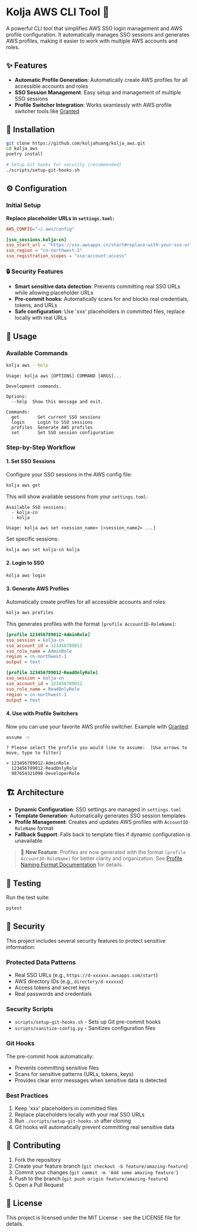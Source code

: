 # Kolja AWS CLI Tool 🚀

A powerful CLI tool that simplifies AWS SSO login management and AWS profile configuration. It automatically manages SSO sessions and generates AWS profiles, making it easier to work with multiple AWS accounts and roles.

## ✨ Features

- **Automatic Profile Generation**: Automatically create AWS profiles for all accessible accounts and roles
- **SSO Session Management**: Easy setup and management of multiple SSO sessions
- **Profile Switcher Integration**: Works seamlessly with AWS profile switcher tools like [Granted](https://granted.dev/)

## 🚀 Installation

```bash
git clone https://github.com/koljahuang/kolja_aws.git
cd kolja_aws
poetry install

# Setup Git hooks for security (recommended)
./scripts/setup-git-hooks.sh
```

## ⚙️ Configuration

### Initial Setup

**Replace placeholder URLs in `settings.toml`:**
```toml
AWS_CONFIG="~/.aws/config"

[sso_sessions.kolja-cn]
sso_start_url = "https://xxx.awsapps.cn/start#replace-with-your-sso-url"  # ← Replace this
sso_region = "cn-northwest-1"
sso_registration_scopes = "sso:account:access"
```

### 🔒 Security Features

- **Smart sensitive data detection**: Prevents committing real SSO URLs while allowing placeholder URLs
- **Pre-commit hooks**: Automatically scans for and blocks real credentials, tokens, and URLs
- **Safe configuration**: Use 'xxx' placeholders in committed files, replace locally with real URLs

## 📖 Usage

### Available Commands

```bash
kolja aws --help
```

```
Usage: kolja aws [OPTIONS] COMMAND [ARGS]...

Development commands.

Options:
  --help  Show this message and exit.

Commands:
  get       Get current SSO sessions
  login     Login to SSO sessions
  profiles  Generate AWS profiles
  set       Set SSO session configuration
```

### Step-by-Step Workflow

#### 1. Set SSO Sessions

Configure your SSO sessions in the AWS config file:

```bash
kolja aws get
```

This will show available sessions from your `settings.toml`:
```
Available SSO sessions:
  - kolja-cn
  - kolja

Usage: kolja aws set <session_name> [<session_name2> ...]
```

Set specific sessions:
```bash
kolja aws set kolja-cn kolja
```

#### 2. Login to SSO

```bash
kolja aws login
```

#### 3. Generate AWS Profiles

Automatically create profiles for all accessible accounts and roles:

```bash
kolja aws profiles
```

This generates profiles with the format `[profile AccountID-RoleName]`:
```ini
[profile 123456789012-AdminRole]
sso_session = kolja-cn
sso_account_id = 123456789012
sso_role_name = AdminRole
region = cn-northwest-1
output = text

[profile 123456789012-ReadOnlyRole]
sso_session = kolja-cn
sso_account_id = 123456789012
sso_role_name = ReadOnlyRole
region = cn-northwest-1
output = text
```

#### 4. Use with Profile Switchers

Now you can use your favorite AWS profile switcher. Example with [Granted](https://granted.dev/):

```bash
assume -c
```

```
? Please select the profile you would like to assume:  [Use arrows to move, type to filter]

> 123456789012-AdminRole
  123456789012-ReadOnlyRole
  987654321098-DeveloperRole
```

## 🏗️ Architecture

- **Dynamic Configuration**: SSO settings are managed in `settings.toml`
- **Template Generation**: Automatically generates SSO session templates
- **Profile Management**: Creates and updates AWS profiles with `AccountID-RoleName` format
- **Fallback Support**: Falls back to template files if dynamic configuration is unavailable

> 📖 **New Feature**: Profiles are now generated with the format `[profile AccountID-RoleName]` for better clarity and organization. See [Profile Naming Format Documentation](docs/profile-naming-format.md) for details.

## 🧪 Testing

Run the test suite:

```bash
pytest
```

## 🔐 Security

This project includes several security features to protect sensitive information:

### Protected Data Patterns
- Real SSO URLs (e.g., `https://d-xxxxxx.awsapps.com/start`)
- AWS directory IDs (e.g., `directory/d-xxxxxx`)
- Access tokens and secret keys
- Real passwords and credentials

### Security Scripts
- `scripts/setup-git-hooks.sh` - Sets up Git pre-commit hooks
- `scripts/sanitize-config.py` - Sanitizes configuration files

### Git Hooks
The pre-commit hook automatically:
- Prevents committing sensitive files
- Scans for sensitive patterns (URLs, tokens, keys)
- Provides clear error messages when sensitive data is detected

### Best Practices
1. Keep 'xxx' placeholders in committed files
2. Replace placeholders locally with your real SSO URLs
3. Run `./scripts/setup-git-hooks.sh` after cloning
4. Git hooks will automatically prevent committing real sensitive data

## 🤝 Contributing

1. Fork the repository
2. Create your feature branch (`git checkout -b feature/amazing-feature`)
3. Commit your changes (`git commit -m 'Add some amazing feature'`)
4. Push to the branch (`git push origin feature/amazing-feature`)
5. Open a Pull Request

## 📄 License

This project is licensed under the MIT License - see the LICENSE file for details.
